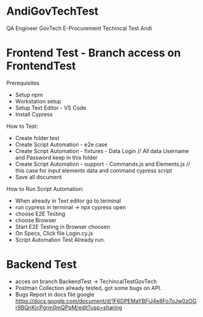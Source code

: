 # AndiGovTechTest
QA Engineer GovTech E-Procurement Techincal Test Andi

# Frontend Test - Branch access on FrontendTest
Prerequisites
  - Setup npm
  - Workstation setup
  - Setup Text Editor - VS Code
  - Install Cypress


How to Test:
  - Create folder test
  - Create Script Automation - e2e case
  - Create Script Automation - fixtures - Data Login // All data Username and Password keep in this folder
  - Create Script Automation - support - Commands.js and Elements.js // this case for input elements data and command cypress script
  - Save all document

How to Run Script Automation:
  - When already in Text editor go to terminal
  - run cypress in terminal -> npx cypress open
  - choose E2E Testing
  - choose Browser 
  - Start E2E Testing in Browser choosen
  - On Specs, Click file Login.cy.js
  - Script Automation Test Already run.


# Backend Test
- acces on branch BackendTest -> TechincalTestGovTech
- Postman Collection already tested, got some bugs on API.
- Bugs Report in docs file google https://docs.google.com/document/d/1F6DPEMaYBFjJ4e8Fo7oJw0zOGr9BQnKjcPgrm0mQPpM/edit?usp=sharing
